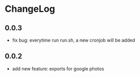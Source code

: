 # ChangeLog

## 0.0.3

- fix bug: everytime run run.sh, a new cronjob will be added 

## 0.0.2

- add new feature: exports for google photos
